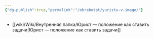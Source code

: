 ```yaml
---
{"dg-publish":true,"permalink":"/obrabotat/yuristu-v-imago/"}
---
```


- [[wiki/Wiki/Внутренняя папка/Юрист — положение как ставить задачи\|Юрист — положение как ставить задачи]]